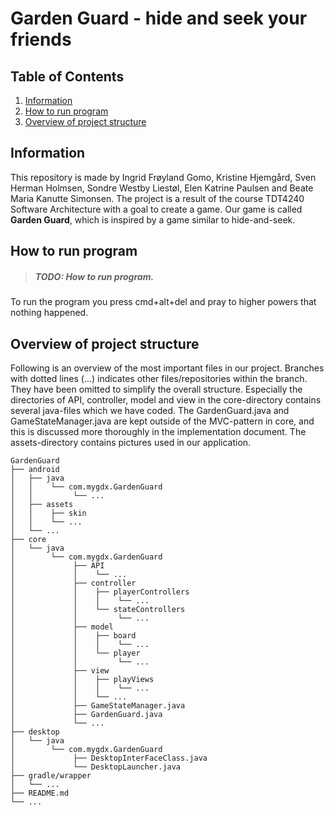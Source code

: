 # Garden Guard - hide and seek your friends

## **Table of Contents**
1. [Information](#Information) 
2. [How to run program](#Howto)
3. [Overview of project structure](#Overview)


## Information <a name="Information"></a>
This repository is made by Ingrid Frøyland Gomo, Kristine Hjemgård, Sven Herman Holmsen, 
Sondre Westby Liestøl, Elen Katrine Paulsen and Beate Maria Kanutte Simonsen. 
The project is a result of the course TDT4240 Software Architecture with a goal to create a game.
Our game is called __Garden Guard__, which is inspired by a game similar to hide-and-seek.

## How to run program <a name="Howto"></a>
> ##### TODO: How to run program.

To run the program you press cmd+alt+del and pray to higher powers that nothing happened.

## Overview of project structure <a name="Overview"></a>
Following is an overview of the most important files in our project. Branches with dotted lines (...) 
indicates other files/repositories within the branch. They have been omitted to simplify the 
overall structure. Especially the directories of API, controller, model and view in the core-directory contains several java-files which we have coded. The GardenGuard.java and GameStateManager.java are kept outside of the MVC-pattern in core, and this is discussed more thoroughly in the implementation document. The assets-directory contains pictures used in our application.

```
GardenGuard
├── android
│   ├── java
│   │    └── com.mygdx.GardenGuard
│   │         └── ...
│   ├── assets
│   │    ├── skin
│   │    └── ...
│   └── ...
├── core
│   └── java
│        └── com.mygdx.GardenGuard
│             ├── API
│             │    └── ...
│             ├── controller
│             │    ├── playerControllers
│             │    │    └── ...
│             │    └── stateControllers
│             │         └── ...
│             ├── model
│             │    ├── board
│             │    │    └── ...
│             │    └── player
│             │         └── ...
│             ├── view
│             │    ├── playViews
│             │    │    └── ...
│             │    └── ...
│             ├── GameStateManager.java
│             ├── GardenGuard.java
│             └── ...
├── desktop
│   └── java
│        └── com.mygdx.GardenGuard
│             ├── DesktopInterFaceClass.java
│             └── DesktopLauncher.java
├── gradle/wrapper
│   └── ...
├── README.md
└── ...
```
